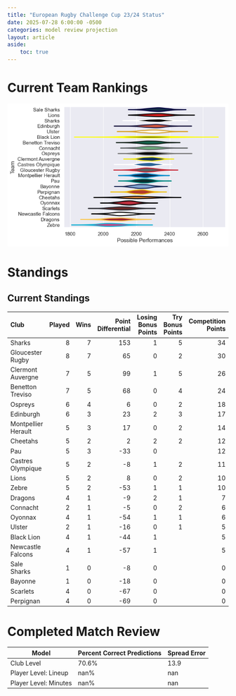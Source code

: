 ```yaml
---  
title: "European Rugby Challenge Cup 23/24 Status"  
date: 2025-07-28 6:00:00 -0500  
categories: model review projection  
layout: article  
aside:  
    toc: true  
---
```

# Current Team Rankings


![Club Rankings](plots/rankings_European_Rugby_Challenge_Cup_2324.png)
# Standings

## Current Standings


| Club                |   Played |   Wins |   Point Differential |   Losing Bonus Points |   Try Bonus Points |   Competition Points |
|:--------------------|---------:|-------:|---------------------:|----------------------:|-------------------:|---------------------:|
| Sharks              |        8 |      7 |                  153 |                     1 |                  5 |                   34 |
| Gloucester Rugby    |        8 |      7 |                   65 |                     0 |                  2 |                   30 |
| Clermont Auvergne   |        7 |      5 |                   99 |                     1 |                  5 |                   26 |
| Benetton Treviso    |        7 |      5 |                   68 |                     0 |                  4 |                   24 |
| Ospreys             |        6 |      4 |                    6 |                     0 |                  2 |                   18 |
| Edinburgh           |        6 |      3 |                   23 |                     2 |                  3 |                   17 |
| Montpellier Herault |        5 |      3 |                   17 |                     0 |                  2 |                   14 |
| Cheetahs            |        5 |      2 |                    2 |                     2 |                  2 |                   12 |
| Pau                 |        5 |      3 |                  -33 |                     0 |                    |                   12 |
| Castres Olympique   |        5 |      2 |                   -8 |                     1 |                  2 |                   11 |
| Lions               |        5 |      2 |                    8 |                     0 |                  2 |                   10 |
| Zebre               |        5 |      2 |                  -53 |                     1 |                  1 |                   10 |
| Dragons             |        4 |      1 |                   -9 |                     2 |                  1 |                    7 |
| Connacht            |        2 |      1 |                   -5 |                     0 |                  2 |                    6 |
| Oyonnax             |        4 |      1 |                  -54 |                     1 |                  1 |                    6 |
| Ulster              |        2 |      1 |                  -16 |                     0 |                  1 |                    5 |
| Black Lion          |        4 |      1 |                  -44 |                     1 |                    |                    5 |
| Newcastle Falcons   |        4 |      1 |                  -57 |                     1 |                    |                    5 |
| Sale Sharks         |        1 |      0 |                   -8 |                     0 |                    |                    0 |
| Bayonne             |        1 |      0 |                  -18 |                     0 |                    |                    0 |
| Scarlets            |        4 |      0 |                  -67 |                     0 |                    |                    0 |
| Perpignan           |        4 |      0 |                  -69 |                     0 |                    |                    0 |



# Completed Match Review


| Model | Percent Correct Predictions | Spread Error |
| ------ | ------ | ------ |
| Club Level | 70.6% | 13.9 |
| Player Level: Lineup | nan% | nan |
| Player Level: Minutes | nan% | nan |

